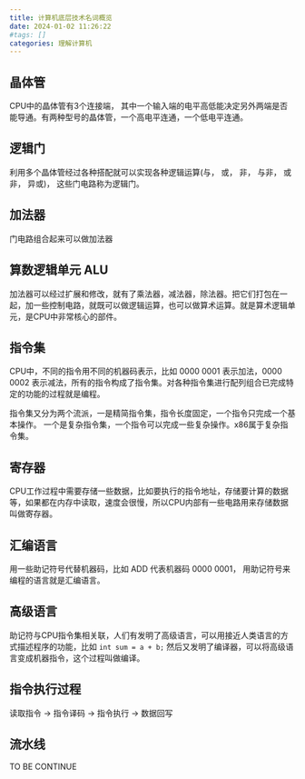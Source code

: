 ```yaml
---
title: 计算机底层技术名词概览
date: 2024-01-02 11:26:22
#tags: []
categories: 理解计算机
---
```


## 晶体管

CPU中的晶体管有3个连接端， 其中一个输入端的电平高低能决定另外两端是否能导通。有两种型号的晶体管，一个高电平连通，一个低电平连通。

## 逻辑门

利用多个晶体管经过各种搭配就可以实现各种逻辑运算(与， 或， 非， 与非， 或非， 异或)， 这些门电路称为逻辑门。

## 加法器

门电路组合起来可以做加法器

## 算数逻辑单元 ALU

加法器可以经过扩展和修改，就有了乘法器，减法器，除法器。把它们打包在一起，加一些控制电路，就既可以做逻辑运算，也可以做算术运算。就是算术逻辑单元，是CPU中非常核心的部件。

## 指令集

CPU中，不同的指令用不同的机器码表示，比如 0000 0001 表示加法，0000 0002 表示减法，所有的指令构成了指令集。对各种指令集进行配列组合已完成特定的功能的过程就是编程。

指令集又分为两个流派，一是精简指令集，指令长度固定，一个指令只完成一个基本操作。 一个是复杂指令集，一个指令可以完成一些复杂操作。x86属于复杂指令集。

## 寄存器

CPU工作过程中需要存储一些数据，比如要执行的指令地址，存储要计算的数据等，如果都在内存中读取，速度会很慢，所以CPU内部有一些电路用来存储数据叫做寄存器。

## 汇编语言

用一些助记符号代替机器码，比如 ADD 代表机器码 0000 0001， 用助记符号来编程的语言就是汇编语言。

## 高级语言

助记符与CPU指令集相关联，人们有发明了高级语言，可以用接近人类语言的方式描述程序的功能，比如 `int sum = a + b;` 然后又发明了编译器，可以将高级语言变成机器指令，这个过程叫做编译。

## 指令执行过程

读取指令 -> 指令译码 -> 指令执行 -> 数据回写

## 流水线

TO BE CONTINUE
